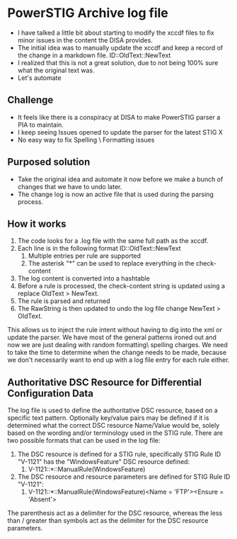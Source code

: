 # PowerSTIG Archive log file

* I have talked a little bit about starting to modify the xccdf files to fix minor issues in the content the DISA provides.
* The initial idea was to manually update the xccdf and keep a record of the change in a markdown file. ID::OldText::NewText
* I realized that this is not a great solution, due to not being 100% sure what the original text was.
* Let's automate

## Challenge

* It feels like there is a conspiracy at DISA to make PowerSTIG parser a PIA to maintain.
* I keep seeing Issues opened to update the parser for the latest STIG X
* No easy way to fix Spelling \ Formatting issues

## Purposed solution

* Take the original idea and automate it now before we make a bunch of changes that we have to undo later.
* The change log is now an active file that is used during the parsing process.

## How it works

1. The code looks for a .log file with the same full path as the xccdf.
1. Each line is in the following format ID::OldText::NewText
    1. Multiple entries per rule are supported
    1. The asterisk "*" can be used to replace everything in the check-content
1. The log content is converted into a hashtable
1. Before a rule is processed, the check-content string is updated using a replace OldText > NewText.
1. The rule is parsed and returned
1. The RawString is then updated to undo the log file change NewText > OldText.

This allows us to inject the rule intent without having to dig into the xml or update the parser.
We have most of the general patterns ironed out and now we are just dealing with random formatting\ spelling charges.
We need to take the time to determine when the change needs to be made, because we don't necessarily want to end up with a log file entry for each rule either.

## Authoritative DSC Resource for Differential Configuration Data

The log file is used to define the authoritative DSC resource, based on a specific text pattern.  Optionally key/value pairs may be defined if it is
determined what the correct DSC resource Name/Value would be, solely based on the wording and/or terminology used in the STIG rule.  There are two
possible formats that can be used in the log file:

1. The DSC resource is defined for a STIG rule, specifically STIG Rule ID "V-1121" has the "WindowsFeature" DSC resource defined:
    1. V-1121::*::ManualRule(WindowsFeature)
1. The DSC resource and resource parameters are defined for STIG Rule ID "V-1121":
    1. V-1121::*::ManualRule(WindowsFeature)<Name = 'FTP'><Ensure = 'Absent'>

The parenthesis act as a delimiter for the DSC resource, whereas the less than / greater than symbols act as the delimiter for the DSC resource parameters.